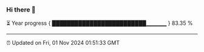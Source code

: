 ### Hi there 👋

⏳ Year progress { █████████████████████████▁▁▁▁▁ } 83.35 %

---

⏰ Updated on Fri, 01 Nov 2024 01:51:33 GMT


